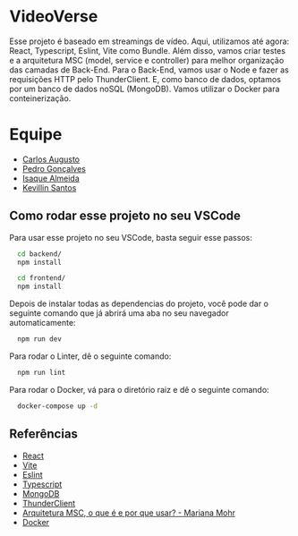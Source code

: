 # VideoVerse

Esse projeto é baseado em streamings de vídeo. Aqui, utilizamos até agora: React, Typescript, Eslint, Vite como Bundle.
Além disso, vamos criar testes e a arquitetura MSC (model, service e controller) para melhor organização das camadas de Back-End.
Para o Back-End, vamos usar o Node e fazer as requisições HTTP pelo ThunderClient.
E, como banco de dados, optamos por um banco de dados noSQL (MongoDB).
Vamos utilizar o Docker para conteinerização.


# Equipe

  - [Carlos Augusto](https://github.com/carlos-aug)
  - [Pedro Gonçalves](https://github.com/pllsg96)
  - [Isaque Almeida](https://github.com/isaquealmeida)
  - [Kevillin Santos](https://github.com/kevillin)


## Como rodar esse projeto no seu VSCode

Para usar esse projeto no seu VSCode, basta seguir esse passos:

```bash
  cd backend/
  npm install
```

```bash
  cd frontend/
  npm install
```
Depois de instalar todas as dependencias do projeto, você pode dar o seguinte comando que já abrirá uma aba no seu navegador automaticamente:

```bash
  npm run dev
```

Para rodar o Linter, dê o seguinte comando:

```bash
  npm run lint
```

Para rodar o Docker, vá para o diretório raiz e dê o seguinte comando:

```bash
  docker-compose up -d
```

## Referências

 - [React](https://react.dev/)
 - [Vite](https://vitejs.dev/)
 - [Eslint](https://eslint.org/)
 - [Typescript](https://www.typescriptlang.org/)
 - [MongoDB](https://www.mongodb.com/)
 - [ThunderClient](https://www.thunderclient.com/)
 - [Arquitetura MSC, o que é e por que usar? - Mariana Mohr](https://medium.com/@marianamohr/arquitetura-msc-o-que-%C3%A9-e-por-que-usar-42ad4cf19583)
 - [Docker](https://docs.docker.com/)